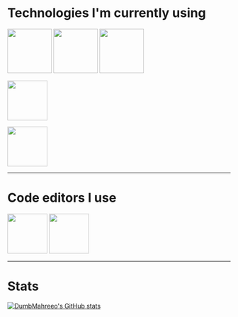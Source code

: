 # Technologies I'm currently using
<div>

 [<img src="https://raw.githubusercontent.com/DumbMahreeo/DumbMahreeo/main/logos/rust_logo.svg" width="100px" />][Rust]
 [<img src="https://raw.githubusercontent.com/DumbMahreeo/DumbMahreeo/main/logos/deno_logo.svg" width="100px" />][Deno]
 [<img src="https://raw.githubusercontent.com/DumbMahreeo/DumbMahreeo/main/logos/fresh_logo.svg" width="100px" />][Fresh]
 
 [<img src="https://upload.wikimedia.org/wikipedia/commons/f/fe/Dart_programming_language_logo.svg" height="90px" />][Dart]
 
 [<img src="https://storage.googleapis.com/cms-storage-bucket/847ae81f5430402216fd.svg" height="90px" />][Flutter]

[Rust]: https://rust-lang.org
[Deno]: https://deno.com/
[Fresh]: https://fresh.deno.dev/
[Dart]: https://dart.dev/
[Flutter]: https://flutter.dev/
</div>


---

# Code editors I use
<div>

 [<img src="https://raw.githubusercontent.com/neovim/neovim.github.io/master/logos/neovim-mark-flat.svg" width="90px" />][Neovim]
 [<img src="https://code.visualstudio.com/assets/images/code-stable.png" width="90px" />][VSCode]
 
[Neovim]: https://neovim.io/
[VSCode]: https://code.visualstudio.com/

---

# Stats

[![DumbMahreeo's GitHub stats](https://github-readme-stats.vercel.app/api?username=DumbMahreeo&count_private=true&show_icons=true&theme=dracula)](https://github.com/anuraghazra/github-readme-stats)

